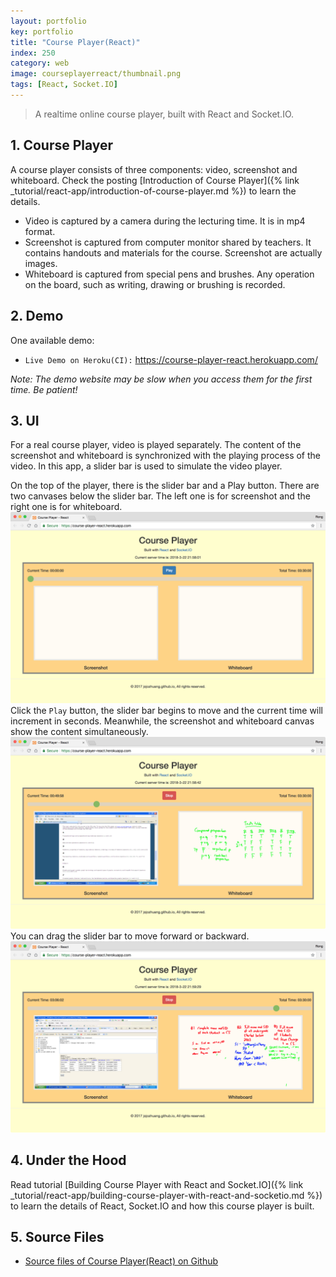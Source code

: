 ```yaml
---
layout: portfolio
key: portfolio
title: "Course Player(React)"
index: 250
category: web
image: courseplayerreact/thumbnail.png
tags: [React, Socket.IO]
---
```


> A realtime online course player, built with React and Socket.IO.

## 1. Course Player
A course player consists of three components: video, screenshot and whiteboard. Check the posting [Introduction of Course Player]({% link _tutorial/react-app/introduction-of-course-player.md %}) to learn the details.
* Video is captured by a camera during the lecturing time. It is in mp4 format.
* Screenshot is captured from computer monitor shared by teachers. It contains handouts and materials for the course. Screenshot are actually images.
* Whiteboard is captured from special pens and brushes. Any operation on the board, such as writing, drawing or brushing is recorded.

## 2. Demo
One available demo:
* `Live Demo on Heroku(CI):` <a href="https://course-player-react.herokuapp.com/" target="\_blank">https://course-player-react.herokuapp.com/</a>

*Note: The demo website may be slow when you access them for the first time. Be patient!*

## 3. UI
For a real course player, video is played separately. The content of the screenshot and whiteboard is synchronized with the playing process of the video. In this app, a slider bar is used to simulate the video player.

On the top of the player, there is the slider bar and a Play button. There are two canvases below the slider bar. The left one is for screenshot and the right one is for whiteboard.
![image](/assets/images/portfolio/courseplayerreact/homepage.png)
Click the `Play` button, the slider bar begins to move and the current time will increment in seconds. Meanwhile, the screenshot and whiteboard canvas show the content simultaneously.
![image](/assets/images/portfolio/courseplayerreact/play.png)
You can drag the slider bar to move forward or backward.
![image](/assets/images/portfolio/courseplayerreact/drag.png)

## 4. Under the Hood
Read tutorial [Building Course Player with React and Socket.IO]({% link _tutorial/react-app/building-course-player-with-react-and-socketio.md %}) to learn the details of React, Socket.IO and how this course player is built.

## 5. Source Files
* [Source files of Course Player(React) on Github](https://github.com/jojozhuang/course-player-react)
